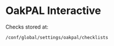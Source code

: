 OakPAL Interactive
==================


Checks stored at:

`/conf/global/settings/oakpal/checklists`


